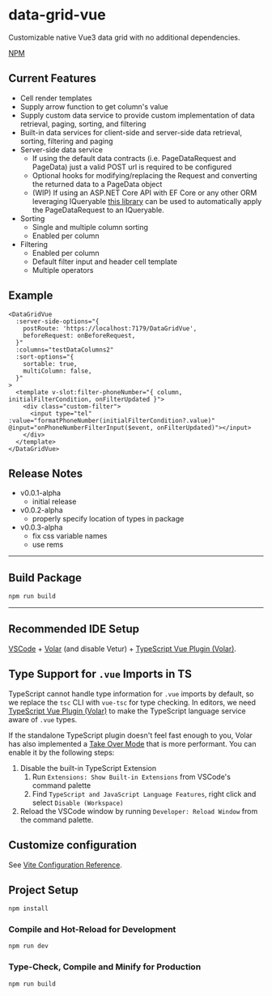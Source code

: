 # data-grid-vue

Customizable native Vue3 data grid with no additional dependencies.

[NPM](https://www.npmjs.com/package/data-grid-vue)

## Current Features

* Cell render templates
* Supply arrow function to get column's value
* Supply custom data service to provide custom implementation of data retrieval, paging, sorting, and filtering
* Built-in data services for client-side and server-side data retrieval, sorting, filtering and paging
* Server-side data service
  * If using the default data contracts (i.e. PageDataRequest and PageData) just a valid POST url is required to be configured
  * Optional hooks for modifying/replacing the Request and converting the returned data to a PageData object
  * (WIP) If using an ASP.NET Core API with EF Core or any other ORM leveraging IQueryable [this library](https://github.com/nruffing/data-grid-vue-dotnet) can be used to automatically apply the PageDataRequest to an IQueryable.
* Sorting
  * Single and multiple column sorting
  * Enabled per column
* Filtering
  * Enabled per column
  * Default filter input and header cell template
  * Multiple operators

## Example

```vue
<DataGridVue
  :server-side-options="{
    postRoute: 'https://localhost:7179/DataGridVue',
    beforeRequest: onBeforeRequest,
  }"
  :columns="testDataColumns2"
  :sort-options="{
    sortable: true,
    multiColumn: false,
  }"
>
  <template v-slot:filter-phoneNumber="{ column, initialFilterCondition, onFilterUpdated }">
    <div class="custom-filter">
      <input type="tel" :value="formatPhoneNumber(initialFilterCondition?.value)" @input="onPhoneNumberFilterInput($event, onFilterUpdated)"></input>
    </div>
  </template>
</DataGridVue>
```

## Release Notes
 * v0.0.1-alpha
   * initial release
 * v0.0.2-alpha
   * properly specify location of types in package
 * v0.0.3-alpha
   * fix css variable names
   * use rems
________________________________________

## Build Package

```sh
npm run build
```
________________________________________

## Recommended IDE Setup

[VSCode](https://code.visualstudio.com/) + [Volar](https://marketplace.visualstudio.com/items?itemName=Vue.volar) (and disable Vetur) + [TypeScript Vue Plugin (Volar)](https://marketplace.visualstudio.com/items?itemName=Vue.vscode-typescript-vue-plugin).

## Type Support for `.vue` Imports in TS

TypeScript cannot handle type information for `.vue` imports by default, so we replace the `tsc` CLI with `vue-tsc` for type checking. In editors, we need [TypeScript Vue Plugin (Volar)](https://marketplace.visualstudio.com/items?itemName=Vue.vscode-typescript-vue-plugin) to make the TypeScript language service aware of `.vue` types.

If the standalone TypeScript plugin doesn't feel fast enough to you, Volar has also implemented a [Take Over Mode](https://github.com/johnsoncodehk/volar/discussions/471#discussioncomment-1361669) that is more performant. You can enable it by the following steps:

1. Disable the built-in TypeScript Extension
    1) Run `Extensions: Show Built-in Extensions` from VSCode's command palette
    2) Find `TypeScript and JavaScript Language Features`, right click and select `Disable (Workspace)`
2. Reload the VSCode window by running `Developer: Reload Window` from the command palette.

## Customize configuration

See [Vite Configuration Reference](https://vitejs.dev/config/).

## Project Setup

```sh
npm install
```

### Compile and Hot-Reload for Development

```sh
npm run dev
```

### Type-Check, Compile and Minify for Production

```sh
npm run build
```

